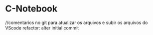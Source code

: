 # C-Notebook

//comentarios no git para atualizar os arquivos e subir os arquivos do VScode
refactor: alter
initial commit
